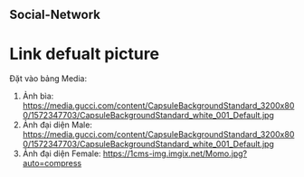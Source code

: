 ## Social-Network

# Link defualt picture 
Đặt vào bảng Media:
1. Ảnh bìa: https://media.gucci.com/content/CapsuleBackgroundStandard_3200x800/1572347703/CapsuleBackgroundStandard_white_001_Default.jpg
2. Ảnh đại diện Male: https://media.gucci.com/content/CapsuleBackgroundStandard_3200x800/1572347703/CapsuleBackgroundStandard_white_001_Default.jpg
3. Ảnh đại diện Female: https://1cms-img.imgix.net/Momo.jpg?auto=compress